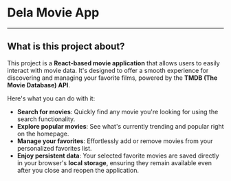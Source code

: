 # Dela Movie App

---

## What is this project about?

This project is a **React-based movie application** that allows users to easily interact with movie data. It's designed to offer a smooth experience for discovering and managing your favorite films, powered by the **TMDB (The Movie Database) API**.

Here's what you can do with it:

- **Search for movies**: Quickly find any movie you're looking for using the search functionality.
- **Explore popular movies**: See what's currently trending and popular right on the homepage.
- **Manage your favorites**: Effortlessly add or remove movies from your personalized favorites list.
- **Enjoy persistent data**: Your selected favorite movies are saved directly in your browser's **local storage**, ensuring they remain available even after you close and reopen the application.
